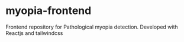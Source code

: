 # myopia-frontend
Frontend repository for Pathological myopia detection. Developed with Reactjs and tailwindcss
